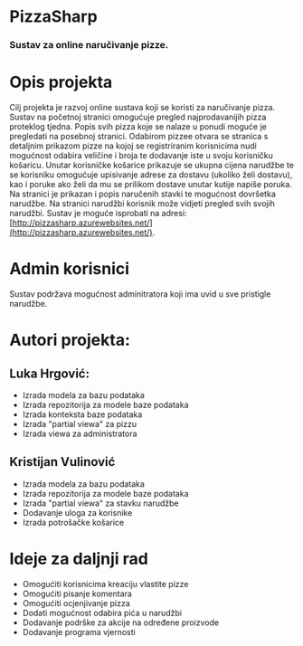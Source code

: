 # PizzaSharp
### Sustav za online naručivanje pizze.

# Opis projekta
Cilj projekta je razvoj online sustava koji se koristi za naručivanje pizza. Sustav na početnoj stranici omogućuje pregled najprodavanijih pizza proteklog tjedna. Popis svih pizza koje se nalaze u ponudi moguće je pregledati na posebnoj stranici. Odabirom pizzee otvara se stranica s detaljnim prikazom pizze na kojoj se registriranim korisnicima nudi mogućnost odabira veličine i broja te dodavanje iste u svoju korisničku košaricu. Unutar korisničke košarice prikazuje se ukupna cijena narudžbe te se korisniku omogućuje upisivanje adrese za dostavu (ukoliko želi dostavu), kao i poruke ako želi da mu se prilikom dostave unutar kutije napiše poruka. Na stranici je prikazan i popis naručenih stavki te mogućnost dovršetka narudžbe. Na stranici narudžbi korisnik može vidjeti pregled svih svojih narudžbi. Sustav je moguće isprobati na adresi: [http://pizzasharp.azurewebsites.net/](http://pizzasharp.azurewebsites.net/).

# Admin korisnici
Sustav podržava mogućnost adminitratora koji ima uvid u sve pristigle narudžbe.

# Autori projekta:
## Luka Hrgović:
* Izrada modela za bazu podataka
* Izrada repozitorija za modele baze podataka
* Izrada konteksta baze podataka
* Izrada "partial viewa" za pizzu
* Izrada viewa za administratora

## Kristijan Vulinović
* Izrada modela za bazu podataka
* Izrada repozitorija za modele baze podataka
* Izrada "partial viewa" za stavku narudžbe
* Dodavanje uloga za korisnike
* Izrada potrošačke košarice

# Ideje za daljnji rad
* Omogućiti korisnicima kreaciju vlastite pizze
* Omogućiti pisanje komentara
* Omogućiti ocjenjivanje pizza
* Dodati mogućnost odabira pića u narudžbi
* Dodavanje podrške za akcije na određene proizvode
* Dodavanje programa vjernosti
